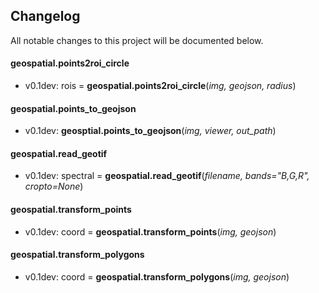 ## Changelog

All notable changes to this project will be documented below.

#### geospatial.points2roi_circle

* v0.1dev: rois = **geospatial.points2roi_circle**(*img, geojson, radius*)

#### geospatial.points_to_geojson

* v0.1dev: **geosptial.points_to_geojson**(*img, viewer, out_path*)

#### geospatial.read_geotif

* v0.1dev: spectral = **geospatial.read_geotif**(*filename, bands="B,G,R", cropto=None*)

#### geospatial.transform_points

* v0.1dev: coord = **geospatial.transform_points**(*img, geojson*)

#### geospatial.transform_polygons

* v0.1dev: coord = **geospatial.transform_polygons**(*img, geojson*)

